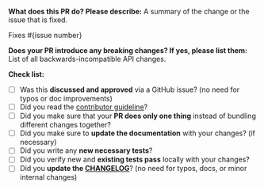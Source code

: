 **What does this PR do? Please describe:**
A summary of the change or the issue that is fixed.

Fixes #{issue number}

**Does your PR introduce any breaking changes? If yes, please list them:**
List of all backwards-incompatible API changes.

**Check list:**
- [ ] Was this **discussed and approved** via a GitHub issue? (no need for typos or doc improvements)
- [ ] Did you read the [contributor guideline](https://github.com/facebookresearch/fairseq/blob/main/CONTRIBUTING.md)?
- [ ] Did you make sure that your **PR does only one thing** instead of bundling different changes together?
- [ ] Did you make sure to **update the documentation** with your changes? (if necessary)
- [ ] Did you write any **new necessary tests**?
- [ ] Did you verify new and **existing tests pass** locally with your changes?
- [ ] Did you **update the [CHANGELOG](https://github.com/facebookresearch/fairseq/blob/main/CHANGELOG.md)**? (no need for typos, docs, or minor internal changes)
